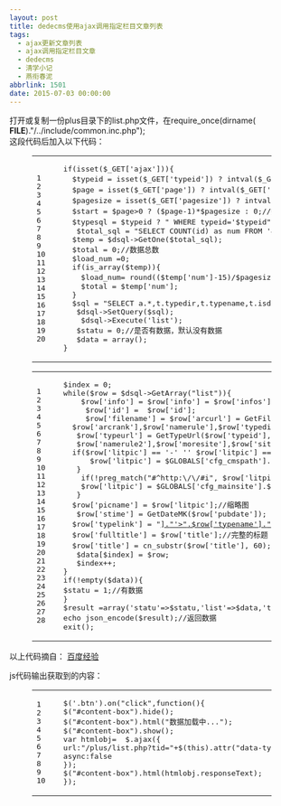 ```yaml
---
layout: post
title: dedecms使用ajax调用指定栏目文章列表
tags:
  - ajax更新文章列表
  - ajax调用指定栏目文章
  - dedecms
  - 清学小记
  - 燕衔春泥
abbrlink: 1501
date: 2015-07-03 00:00:00
---
```


<!-- build time:Sat Jun 23 2018 12:05:15 GMT+0800 (中国标准时间) -->

打开或复制一份plus目录下的list.php文件，在require_once(dirname( **FILE**)."/../include/common.inc.php");  
这段代码后加入以下代码：  

<figure class="highlight php"><table><tr><td class="gutter"><pre><span class="line">1</span>  
<span class="line">2</span>  
<span class="line">3</span>  
<span class="line">4</span>  
<span class="line">5</span>  
<span class="line">6</span>  
<span class="line">7</span>  
<span class="line">8</span>  
<span class="line">9</span>  
<span class="line">10</span>  
<span class="line">11</span>  
<span class="line">12</span>  
<span class="line">13</span>  
<span class="line">14</span>  
<span class="line">15</span>  
<span class="line">16</span>  
<span class="line">17</span>  
<span class="line">18</span>  
<span class="line">19</span>  
<span class="line">20</span>  
</pre></td><td class="code"><pre><span class="line"><span class="keyword">if</span>(<span class="keyword">isset</span>($_GET[<span class="string">'ajax'</span>]))&#123;</span>  
<span class="line">  $typeid = <span class="keyword">isset</span>($_GET[<span class="string">'typeid'</span>]) ? intval($_GET[<span class="string">'typeid'</span>]): <span class="number">0</span>;<span class="comment">//传递过来的分类ID</span></span>  
<span class="line">  $page = <span class="keyword">isset</span>($_GET[<span class="string">'page'</span>]) ? intval($_GET[<span class="string">'page'</span>]): <span class="number">0</span>;<span class="comment">//页码</span></span>  
<span class="line">  $pagesize = <span class="keyword">isset</span>($_GET[<span class="string">'pagesize'</span>]) ? intval($_GET[<span class="string">'pagesize'</span>]): <span class="number">15</span>;<span class="comment">//每页多少条，也就是一次加载多少条数据</span></span>  
<span class="line">  $start = $page><span class="number">0</span> ? ($page<span class="number">-1</span>)*$pagesize : <span class="number">0</span>;<span class="comment">//数据获取的起始位置。即limit条件的第一个参数。</span></span>  
<span class="line">  $typesql = $typeid ? <span class="string">" WHERE typeid='$typeid"</span> : <span class="string">''</span>;<span class="comment">//这个是用于首页实现瀑布流加载，因为首页加载数据是无需分类的，所以要加以判断，如果无需</span></span>  
<span class="line">   $total_sql = <span class="string">"SELECT COUNT(id) as num FROM '#@__archives'  $typesql "</span>;</span>  
<span class="line">  $temp = $dsql->GetOne($total_sql);</span>  
<span class="line">  $total = <span class="number">0</span>;<span class="comment">//数据总数</span></span>  
<span class="line">  $load_num =<span class="number">0</span>;</span>  
<span class="line">  <span class="keyword">if</span>(is_array($temp))&#123;</span>  
<span class="line">    $load_num= round(($temp[<span class="string">'num'</span>]<span class="number">-15</span>)/$pagesize);<span class="comment">//要加载的次数,因为默认已经加载了</span></span>  
<span class="line">    $total = $temp[<span class="string">'num'</span>];</span>  
<span class="line">  &#125;</span>  
<span class="line">  $sql = <span class="string">"SELECT a.*,t.typedir,t.typename,t.isdefault,t.defaultname,t.namerule, t.namerule2,t.ispart, t.moresite,t.siteurl,t.sitepath FROM '#@__archives' as a JOIN '#@__arctype' AS t ON a.typeid=t.id $typesql ORDER BY id DESC LIMIT $start,$pagesize"</span>;</span>  
<span class="line">   $dsql->SetQuery($sql);</span>  
<span class="line">    $dsql->Execute(<span class="string">'list'</span>);</span>  
<span class="line">   $statu = <span class="number">0</span>;<span class="comment">//是否有数据，默认没有数据</span></span>  
<span class="line">   $data = <span class="keyword">array</span>();</span>  
<span class="line">&#125;</span>  
</pre></td></tr></table></figure><figure class="highlight php"><table><tr><td class="gutter"><pre><span class="line">1</span>  
<span class="line">2</span>  
<span class="line">3</span>  
<span class="line">4</span>  
<span class="line">5</span>  
<span class="line">6</span>  
<span class="line">7</span>  
<span class="line">8</span>  
<span class="line">9</span>  
<span class="line">10</span>  
<span class="line">11</span>  
<span class="line">12</span>  
<span class="line">13</span>  
<span class="line">14</span>  
<span class="line">15</span>  
<span class="line">16</span>  
<span class="line">17</span>  
<span class="line">18</span>  
<span class="line">19</span>  
<span class="line">20</span>  
<span class="line">21</span>  
<span class="line">22</span>  
<span class="line">23</span>  
<span class="line">24</span>  
<span class="line">25</span>  
<span class="line">26</span>  
<span class="line">27</span>  
<span class="line">28</span>  
</pre></td><td class="code"><pre><span class="line">$index = <span class="number">0</span>;</span>  
<span class="line"><span class="keyword">while</span>($row = $dsql->GetArray(<span class="string">"list"</span>))&#123;</span>  
<span class="line">    $row[<span class="string">'info'</span>] = $row[<span class="string">'info'</span>] = $row[<span class="string">'infos'</span>] = cn_substr($row[<span class="string">'description'</span>],<span class="number">160</span>);</span>  
<span class="line">     $row[<span class="string">'id'</span>] =  $row[<span class="string">'id'</span>];</span>  
<span class="line">     $row[<span class="string">'filename'</span>] = $row[<span class="string">'arcurl'</span>] = GetFileUrl($row[<span class="string">'id'</span>],$row[<span class="string">'typeid'</span>],$row[<span class="string">'senddate'</span>],$row[<span class="string">'title'</span>],$row[<span class="string">'ismake'</span>],</span>  
<span class="line">  $row[<span class="string">'arcrank'</span>],$row[<span class="string">'namerule'</span>],$row[<span class="string">'typedir'</span>],$row[<span class="string">'money'</span>],$row[<span class="string">'filename'</span>],$row[<span class="string">'moresite'</span>],$row[<span class="string">'siteurl'</span>],$row[<span class="string">'sitepath'</span>]);</span>  
<span class="line">   $row[<span class="string">'typeurl'</span>] = GetTypeUrl($row[<span class="string">'typeid'</span>],$row[<span class="string">'typedir'</span>],$row[<span class="string">'isdefault'</span>],$row[<span class="string">'defaultname'</span>],$row[<span class="string">'ispart'</span>],</span>  
<span class="line">   $row[<span class="string">'namerule2'</span>],$row[<span class="string">'moresite'</span>],$row[<span class="string">'siteurl'</span>],$row[<span class="string">'sitepath'</span>]);</span>  
<span class="line">  <span class="keyword">if</span>($row[<span class="string">'litpic'</span>] == <span class="string">'-'</span> '' $row[<span class="string">'litpic'</span>] == <span class="string">''</span>)&#123;</span>  
<span class="line">      $row[<span class="string">'litpic'</span>] = $GLOBALS[<span class="string">'cfg_cmspath'</span>].<span class="string">'/images/defaultpic.gif'</span>;</span>  
<span class="line">   &#125;</span>  
<span class="line">    <span class="keyword">if</span>(!preg_match(<span class="string">"#^http:\/\/#i"</span>, $row[<span class="string">'litpic'</span>]) &&$GLOBALS[<span class="string">'cfg_multi_site'</span>] == <span class="string">'Y'</span>)&#123;</span>  
<span class="line">    $row[<span class="string">'litpic'</span>] = $GLOBALS[<span class="string">'cfg_mainsite'</span>].$row[<span class="string">'litpic'</span>];</span>  
<span class="line">   &#125;</span>  
<span class="line">  $row[<span class="string">'picname'</span>] = $row[<span class="string">'litpic'</span>];<span class="comment">//缩略图</span></span>  
<span class="line">   $row[<span class="string">'stime'</span>] = GetDateMK($row[<span class="string">'pubdate'</span>]);</span>  
<span class="line">  $row[<span class="string">'typelink'</span>] = <span class="string">"<a href='"</span>.$row[<span class="string">'typeurl'</span>].<span class="string">"'>"</span>.$row[<span class="string">'typename'</span>].<span class="string">"</a>"</span>;<span class="comment">//分类链</span></span>  
<span class="line">  $row[<span class="string">'fulltitle'</span>] = $row[<span class="string">'title'</span>];<span class="comment">//完整的标题</span></span>  
<span class="line">  $row[<span class="string">'title'</span>] = cn_substr($row[<span class="string">'title'</span>], <span class="number">60</span>);<span class="comment">//截取后的标题</span></span>  
<span class="line">   $data[$index] = $row;</span>  
<span class="line">   $index++;</span>  
<span class="line">&#125;</span>  
<span class="line"><span class="keyword">if</span>(!<span class="keyword">empty</span>($data))&#123;</span>  
<span class="line">$statu = <span class="number">1</span>;<span class="comment">//有数据</span></span>  
<span class="line">&#125;</span>  
<span class="line">$result =<span class="keyword">array</span>(<span class="string">'statu'</span>=>$statu,<span class="string">'list'</span>=>$data,<span class="string">'total'</span>=>$total,<span class="string">'load_num'</span>=>$load_num);</span>  
<span class="line"><span class="keyword">echo</span> json_encode($result);<span class="comment">//返回数据</span></span>  
<span class="line"><span class="keyword">exit</span>();</span>  
</pre></td></tr></table></figure>

以上代码摘自： [百度经验](http://jingyan.baidu.com/article/90808022d33ba2fd91c80fbb.html)

js代码输出获取到的内容：  

<figure class="highlight js"><table><tr><td class="gutter"><pre><span class="line">1</span>  
<span class="line">2</span>  
<span class="line">3</span>  
<span class="line">4</span>  
<span class="line">5</span>  
<span class="line">6</span>  
<span class="line">7</span>  
<span class="line">8</span>  
<span class="line">9</span>  
<span class="line">10</span>  
</pre></td><td class="code"><pre><span class="line">$(<span class="string">'.btn'</span>).on(<span class="string">"click"</span>,<span class="function"><span class="keyword">function</span>(<span class="params"></span>)</span>&#123;</span>  
<span class="line">$(<span class="string">"#content-box"</span>).hide();</span>  
<span class="line">$(<span class="string">"#content-box"</span>).html(<span class="string">"数据加载中..."</span>);</span>  
<span class="line">$(<span class="string">"#content-box"</span>).show();</span>  
<span class="line"><span class="keyword">var</span> htmlobj=  $.ajax(&#123;</span>  
<span class="line">url:<span class="string">"/plus/list.php?tid="</span>+$(<span class="keyword">this</span>).attr(<span class="string">"data-typeid"</span>),</span>  
<span class="line"><span class="keyword">async</span>:<span class="literal">false</span></span>  
<span class="line">&#125;);</span>  
<span class="line">$(<span class="string">"#content-box"</span>).html(htmlobj.responseText);</span>  
<span class="line">&#125;);</span>  
</pre></td></tr></table></figure><!-- rebuild by neat -->